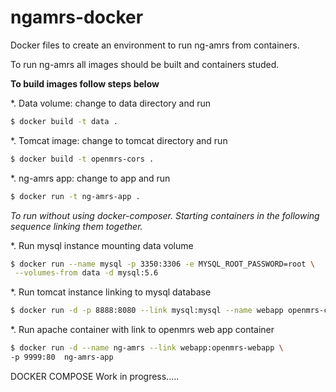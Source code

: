 # ngamrs-docker
Docker files to create an environment to run ng-amrs from containers.

To run ng-amrs all images should be built and containers studed.

**To build images follow steps below**

*. Data volume: change to data directory and run
```bash
$ docker build -t data .
```

*. Tomcat image: change to tomcat directory and run
```bash
$ docker build -t openmrs-cors .
```

*. ng-amrs app: change to app and run
```bash
$ docker run -t ng-amrs-app .
```

*To run without using docker-composer. Starting containers in the following
sequence linking them together.*

*. Run mysql instance mounting data volume
```bash
$ docker run --name mysql -p 3350:3306 -e MYSQL_ROOT_PASSWORD=root \
 --volumes-from data -d mysql:5.6
 ```

*. Run tomcat instance linking to mysql database
```bash
$ docker run -d -p 8888:8080 --link mysql:mysql --name webapp openmrs-cors
```

*. Run apache container with link to openmrs web app container
```bash
$ docker run -d --name ng-amrs --link webapp:openmrs-webapp \
-p 9999:80  ng-amrs-app
```

DOCKER COMPOSE
Work in progress.....
